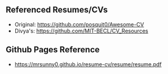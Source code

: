 ## Referenced Resumes/CVs
* Original: https://github.com/posquit0/Awesome-CV
* Divya's: https://github.com/MIT-BECL/CV_Resources

## Github Pages Reference
* https://mrsunny0.github.io/resume-cv/resume/resume.pdf
